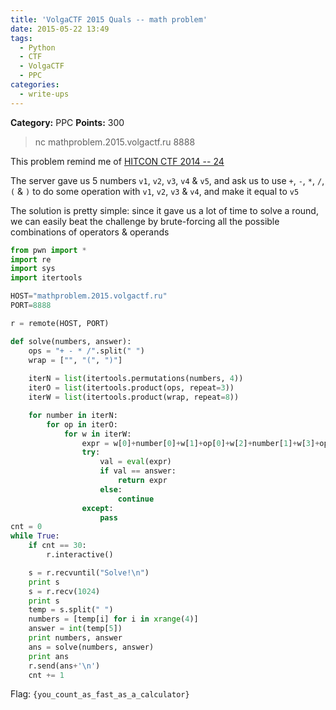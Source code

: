 ```yaml
---
title: 'VolgaCTF 2015 Quals -- math problem'
date: 2015-05-22 13:49
tags:
  - Python
  - CTF
  - VolgaCTF
  - PPC
categories:
  - write-ups
---
```


**Category:** PPC
**Points:** 300
> nc mathproblem.2015.volgactf.ru 8888

This problem remind me of [HITCON CTF 2014 -- 24](https://github.com/ctfs/write-ups-2014/tree/master/hitcon-ctf-2014/24)

<!-- more -->

The server gave us 5 numbers `v1`, `v2`, `v3`, `v4` & `v5`, and ask us to use `+`, `-`, `*`, `/`, `(` & `)` to do some operation with `v1`, `v2`, `v3` & `v4`, and make it equal to `v5`

The solution is pretty simple: since it gave us a lot of time to solve a round, we can easily beat the challenge by brute-forcing all the possible combinations of operators & operands

```python
from pwn import *
import re
import sys
import itertools

HOST="mathproblem.2015.volgactf.ru"
PORT=8888

r = remote(HOST, PORT)

def solve(numbers, answer):
    ops = "+ - * /".split(" ")
    wrap = ["", "(", ")"]
    
    iterN = list(itertools.permutations(numbers, 4))
    iterO = list(itertools.product(ops, repeat=3))
    iterW = list(itertools.product(wrap, repeat=8))

    for number in iterN:
        for op in iterO:
            for w in iterW:
                expr = w[0]+number[0]+w[1]+op[0]+w[2]+number[1]+w[3]+op[1]+w[4]+number[2]+w[5]+op[2]+w[6]+number[3]+w[7]
                try:
                    val = eval(expr)
                    if val == answer:
                        return expr
                    else:
                        continue
                except:
                    pass
cnt = 0
while True:
    if cnt == 30:
        r.interactive()

    s = r.recvuntil("Solve!\n")
    print s
    s = r.recv(1024)
    print s
    temp = s.split(" ")
    numbers = [temp[i] for i in xrange(4)]
    answer = int(temp[5])
    print numbers, answer
    ans = solve(numbers, answer)
    print ans
    r.send(ans+'\n')
    cnt += 1

```

Flag: `{you_count_as_fast_as_a_calculator}`

